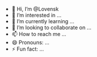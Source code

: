 - 👋 Hi, I’m @Lovensk
- 👀 I’m interested in ...
- 🌱 I’m currently learning ...
- 💞️ I’m looking to collaborate on ...
- 📫 How to reach me ...
- 😄 Pronouns: ...
- ⚡ Fun fact: ...

<!---
Lovensk/Lovensk is a ✨ special ✨ repository because its `README.md` (this file) appears on your GitHub profile.
You can click the Preview link to take a look at your changes.
--->

